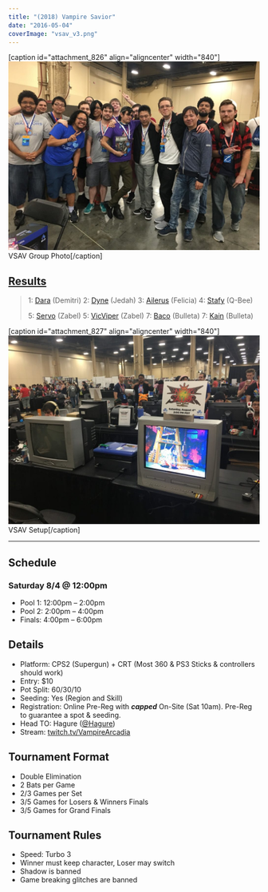 ```yaml
---
title: "(2018) Vampire Savior"
date: "2016-05-04"
coverImage: "vsav_v3.png"
---
```


\[caption id="attachment\_826" align="aligncenter" width="840"\]![VSAV Group Photo](/uploads/vsav-group-1024x768.jpg) VSAV Group Photo\[/caption\]

## [Results](https://smash.gg/tournament/animevo-2018/events/vampire-savior/overview)

> 1: [Dara](https://twitter.com/tomoaki0213) (Demitri) 2: [Dyne](https://twitter.com/Dyne130) (Jedah) 3: [Ailerus](https://twitter.com/AilerusAL) (Felicia) 4: [Stafy](https://twitter.com/Enormivus) (Q-Bee)
> 
> 5: [Servo](https://twitter.com/Servotronic) (Zabel) 5: [VicViper](https://twitter.com/VicViperZabel) (Zabel) 7: [Baco](https://twitter.com/Beikho) (Bulleta) 7: [Kain](https://twitter.com/KainZC7) (Bulleta)

\[caption id="attachment\_827" align="aligncenter" width="840"\]![VSAV Setup](/uploads/vsav-station-1024x768.jpg) VSAV Setup\[/caption\]

* * *

## Schedule

### Saturday 8/4 @ 12:00pm

- Pool 1: 12:00pm – 2:00pm
- Pool 2: 2:00pm – 4:00pm
- Finals: 4:00pm – 6:00pm

## Details

- Platform: CPS2 (Supergun) + CRT (Most 360 & PS3 Sticks & controllers should work)
- Entry: $10
- Pot Split: 60/30/10
- Seeding: Yes (Region and Skill)
- Registration: Online Pre-Reg with **_capped_** On-Site (Sat 10am). Pre-Reg to guarantee a spot & seeding.
- Head TO: Hagure ([@Hagure](https://twitter.com/Hagure))
- Stream: [twitch.tv/VampireArcadia](https://twitch.tv/VampireArcadia)

## Tournament Format

- Double Elimination
- 2 Bats per Game
- 2/3 Games per Set
- 3/5 Games for Losers & Winners Finals
- 3/5 Games for Grand Finals

## Tournament Rules

- Speed: Turbo 3
- Winner must keep character, Loser may switch
- Shadow is banned
- Game breaking glitches are banned
